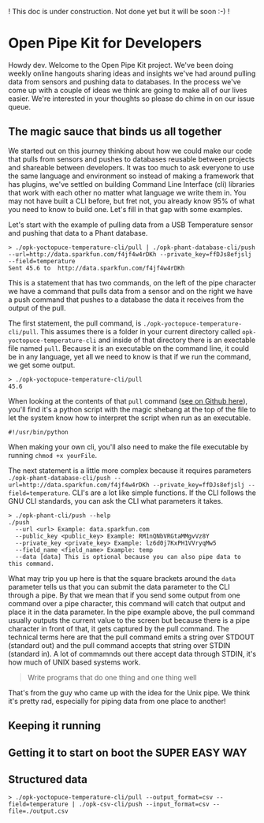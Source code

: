 ! This doc is under construction. Not done yet but it will be soon :-) !

# Open Pipe Kit for Developers

Howdy dev. Welcome to the Open Pipe Kit project. We've been doing weekly online hangouts sharing ideas and insights we've had around pulling data from sensors and pushing data to databases. In the process we've come up with a couple of ideas we think are going to make all of our lives easier. We're interested in your thoughts so please do chime in on our issue queue. 


## The magic sauce that binds us all together

We started out on this journey thinking about how we could make our code that pulls from sensors and pushes to databases reusable between projects and shareable between developers. It was too much to ask everyone to use the same language and environment so instead of making a framework that has plugins, we've settled on building Command Line Interface (cli) libraries that work with each other no matter what language we write them in. You may not have built a CLI before, but fret not, you already know 95% of what you need to know to build one. Let's fill in that gap with some examples.

Let's start with the example of pulling data from a USB Temperature sensor and pushing that data to a Phant database.  

```
> ./opk-yoctopuce-temperature-cli/pull | ./opk-phant-database-cli/push --url=http://data.sparkfun.com/f4jf4w4rDKh --private_key=ffDJs8efjslj --field=temperature
Sent 45.6 to  http://data.sparkfun.com/f4jf4w4rDKh
```
This is a statement that has two commands, on the left of the pipe character we have a command that pulls data from a sensor and on the right we have a push command that pushes to a database the data it receives from the output of the pull.

The first statement, the pull command, is `./opk-yoctopuce-temperature-cli/pull`. This assumes there is a folder in your current directory called `opk-yoctopuce-temperature-cli` and inside of that directory there is an exectable file named `pull`.  Because it is an executable on the command line, it could be in any language, yet all we need to know is that if we run the command, we get some output.
```
> ./opk-yoctopuce-temperature-cli/pull
45.6
```

When looking at the contents of that `pull` command ([see on Github here](https://github.com/openpipekit/opk-yoctopuce-temperature-cli/blob/master/pull)), you'll find it's a python script with the magic shebang at the top of the file to let the system know how to interpret the script when run as an executable.

```
#!/usr/bin/python
```

When making your own cli, you'll also need to make the file executable by running `chmod +x yourFile`.   


The next statement is a little more complex because it requires parameters `./opk-phant-database-cli/push --url=http://data.sparkfun.com/f4jf4w4rDKh --private_key=ffDJs8efjslj --field=temperature`.  CLI's are a lot like simple functions. If the CLI follows the GNU CLI standards, you can ask the CLI what parameters it takes.  

```
> ./opk-phant-cli/push --help
./push
  --url <url> Example: data.sparkfun.com
  --public_key <public_key> Example: RM1nQNbVRGtaMMgvVz8Y
  --private_key <private_key> Example: lz6d0j7KxPH1VVryqMw5
  --field_name <field_name> Example: temp
  --data [data] This is optional because you can also pipe data to this command.
```

What may trip you up here is that the square brackets around the `data` parameter tells us that you can submit the data parameter to the CLI through a pipe.  By that we mean that if you send some output from one command over a pipe character, this command will catch that output and place it in the data parameter. In the pipe example above, the pull command usually outputs the current value to the screen but because there is a pipe character in front of that, it gets captured by the pull command. The technical terms here are that the pull command emits a string over STDOUT (standard out) and the pull command accepts that string over STDIN (standard in). A lot of commamnds out there accept data through STDIN, it's how much of UNIX based systems work. 

> Write programs that do one thing and one thing well

That's from the guy who came up with the idea for the Unix pipe. We think it's pretty rad, especially for piping data from one place to another!  

## Keeping it running


## Getting it to start on boot the SUPER EASY WAY



## Structured data

```
> ./opk-yoctopuce-temperature-cli/pull --output_format=csv --field=temperature | ./opk-csv-cli/push --input_format=csv --file=./output.csv
```
